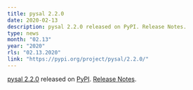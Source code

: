 ```yaml
---
title: pysal 2.2.0
date: 2020-02-13
description: pysal 2.2.0 released on PyPI. Release Notes.
type: news
month: "02.13"
year: "2020"
rls: "02.13.2020"
link: "https://pypi.org/project/pysal/2.2.0/"
---
```


<a href="https://pysal.org/pysal/">pysal 2.2.0</a> released on <a href="https://pypi.org/project/pysal/2.2.0/">PyPI</a>. <a href="https://github.com/pysal/pysal/releases/tag/v2.2.0">Release Notes</a>.